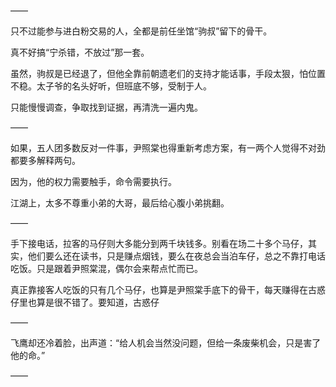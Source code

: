 ——

只不过能参与进白粉交易的人，全都是前任坐馆“驹叔”留下的骨干。

真不好搞“宁杀错，不放过”那一套。

虽然，驹叔是已经退了，但他全靠前朝遗老们的支持才能话事，手段太狠，怕位置不稳。太子爷的名头好听，但班底不够，受制于人。

只能慢慢调查，争取找到证据，再清洗一遍内鬼。

——

如果，五人团多数反对一件事，尹照棠也得重新考虑方案，有一两个人觉得不对劲都要多解释两句。

因为，他的权力需要触手，命令需要执行。

江湖上，太多不尊重小弟的大哥，最后给心腹小弟挑翻。

——

手下接电话，拉客的马仔则大多能分到两千块钱多。别看在场二十多个马仔，其实，他们要么还在读书，只是赚点烟钱，要么在夜总会当泊车仔，总之不靠打电话吃饭。只是跟着尹照棠混，偶尔会来帮点忙而已。

真正靠接客人吃饭的只有几个马仔，也算是尹照棠手底下的骨干，每天赚得在古惑仔里也算是很不错了。要知道，古惑仔

——

飞鹰却还冷着脸，出声道：“给人机会当然没问题，但给一条废柴机会，只是害了他的命。”

——

